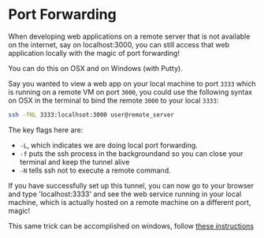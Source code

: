 # Port Forwarding

When developing web applications on a remote
server that is not available on the internet,
say on localhost:3000, you can still access that
web application locally with the magic of
port forwarding!

You can do this on OSX and on Windows (with Putty).

Say you wanted to view a web app on your local machine to port `3333`
which is running on a remote VM on port `3000`, you could use the
following syntax on OSX in the terminal to bind the remote `3000` to your
local `3333`:

```sh
ssh -fNL 3333:localhsot:3000 user@remote_server
```

The key flags here are:

* `-L`, which indicates we are doing local port forwarding.
* `-f` puts the ssh process in the backgroundand so you can close your terminal
and keep the tunnel alive
* `-N` tells ssh not to execute a remote command.

If you have successfully set up this tunnel, you can now go to your browser and type
'localhost:3333' and see the web service running in your local machine, which is actually
hosted on a remote machine on a different port, magic!

This same trick can be accomplished on windows,
follow [these instructions](http://howto.ccs.neu.edu/howto/windows/ssh-port-tunneling-with-putty/)
